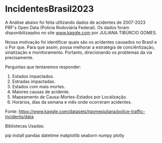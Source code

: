 # IncidentesBrasil2023

A Análise abaixo foi feita utilizando dados de acidentes de 2007-2023 PRF's Open Data (Policia Rodoviária Federal). Os dados foram disponibilizaqdos no site www.kaggle.com por JULIANA TIBÚRCIO GOMES.

Nossa motivação foi identificar quais são os acidentes causados no Brasil e o Por que. Para que assim, possa melhorar a estratégia de conciêntização, sinalização e monitoramento. Portanto, direcionando os problemas da via precisamente.

Perguntas que tentaremos responder:
1. Estados impactados.
2. Estradas impactadas.
3. Estados com mais mortes.
4. Maiores causas de acidente.
5. Mapeamento de Causa-Mortes-Estados por Localização.
6. Horários, dias da semana e mês onde ocorreram acidentes.

Fonte: https://www.kaggle.com/datasets/tgomesjuliana/police-traffic-incidents/data

Bibliotecas Usadas:

pip install pandas datetime matplotlib seaborn numpy plotly
